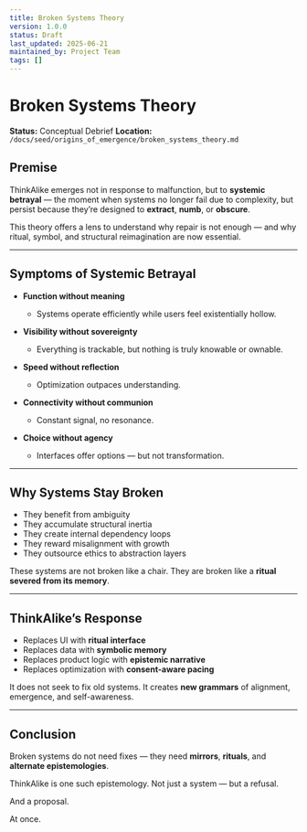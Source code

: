 ```yaml
---
title: Broken Systems Theory
version: 1.0.0
status: Draft
last_updated: 2025-06-21
maintained_by: Project Team
tags: []
---
```


# Broken Systems Theory

**Status:** Conceptual Debrief
**Location:** `/docs/seed/origins_of_emergence/broken_systems_theory.md`

## Premise

ThinkAlike emerges not in response to malfunction, but to **systemic betrayal** — the moment when systems no longer fail due to complexity, but persist because they’re designed to **extract**, **numb**, or **obscure**.

This theory offers a lens to understand why repair is not enough — and why ritual, symbol, and structural reimagination are now essential.

---

## Symptoms of Systemic Betrayal

- **Function without meaning**
  - Systems operate efficiently while users feel existentially hollow.

- **Visibility without sovereignty**
  - Everything is trackable, but nothing is truly knowable or ownable.

- **Speed without reflection**
  - Optimization outpaces understanding.

- **Connectivity without communion**
  - Constant signal, no resonance.

- **Choice without agency**
  - Interfaces offer options — but not transformation.

---

## Why Systems Stay Broken

- They benefit from ambiguity
- They accumulate structural inertia
- They create internal dependency loops
- They reward misalignment with growth
- They outsource ethics to abstraction layers

These systems are not broken like a chair.
They are broken like a **ritual severed from its memory**.

---

## ThinkAlike’s Response

- Replaces UI with **ritual interface**
- Replaces data with **symbolic memory**
- Replaces product logic with **epistemic narrative**
- Replaces optimization with **consent-aware pacing**

It does not seek to fix old systems.
It creates **new grammars** of alignment, emergence, and self-awareness.

---

## Conclusion

Broken systems do not need fixes — they need **mirrors**, **rituals**, and **alternate epistemologies**.

ThinkAlike is one such epistemology.
Not just a system — but a refusal.

And a proposal.

At once.
